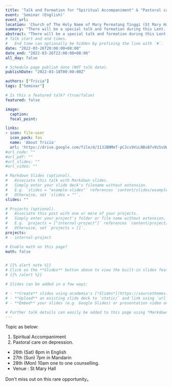 ```yaml
---
title: 'Talk and Formation for "Spiritual Accompaniment" & "Pastoral care on depression"'
event: 'Seminar (English)'
event_url:
location: 'Church of The Holy Name of Mary Permatang Tinggi (St Mary Hall)'
summary: "There will be a special talk and formation during this Lent. A missionary name Tricia from US will be conducting this weekend talk and on Monday she will be offering one to one counselling."
abstract: "There will be a special talk and formation during this Lent. A missionary name Tricia from US will be conducting this weekend talk and on Monday she will be offering one to one counselling."
# Talk start and end times.
#   End time can optionally be hidden by prefixing the line with `#`.
date: "2022-03-26T20:00:00+08:00"
date_end: "2022-03-26T22:00:00+08:00"
all_day: false

# Schedule page publish date (NOT talk date).
publishDate: "2022-03-18T00:00:00Z"

authors: ["Tricia"]
tags: ["Seminar"]

# Is this a featured talk? (true/false)
featured: false

image:
  caption:
  focal_point:

links:
- icon: file-user
  icon_pack: fas
  name: 'About Tricia'
  url: 'https://drive.google.com/file/d/113JBNMmT-pCJcs9ViLNBsB7v9z5sUWDX/view?usp=sharing'
#url_code: ""
#url_pdf: ""
#url_slides: ""
#url_video: ""

# Markdown Slides (optional).
#   Associate this talk with Markdown slides.
#   Simply enter your slide deck's filename without extension.
#   E.g. `slides = "example-slides"` references `content/slides/example-slides.md`.
#   Otherwise, set `slides = ""`.
slides: ""

# Projects (optional).
#   Associate this post with one or more of your projects.
#   Simply enter your project's folder or file name without extension.
#   E.g. `projects = ["internal-project"]` references `content/project/deep-learning/index.md`.
#   Otherwise, set `projects = []`.
projects:
# - internal-project

# Enable math on this page?
math: false


# {{% alert note %}}
# Click on the **Slides** button above to view the built-in slides feature.
# {{% /alert %}}

# Slides can be added in a few ways:

# - **Create** slides using academia's [*Slides*](https://sourcethemes.com/academic/docs/managing-content/#create-slides) feature and link using `slides` parameter in the front matter of the talk file
# - **Upload** an existing slide deck to `static/` and link using `url_slides` parameter in the front matter of the talk file
# - **Embed** your slides (e.g. Google Slides) or presentation video on this page using [shortcodes](https://sourcethemes.com/academic/docs/writing-markdown-latex/).

# Further talk details can easily be added to this page using *Markdown* and $\rm \LaTeX$ math code.
---
```


Topic as below:
1. Spiritual Accompaniment  
2. Pastoral care on depression.

- 26th (Sat) 8pm in English
- 27th (Sun) 7pm in Mandarin
- 28th (Mon) 10am one to one counselling.
- Venue : St Mary Hall

Don't miss out on this rare opportunity。

